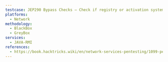 ```yaml
---
testcase: JEP290 Bypass Checks – Check if registry or activation system allows gadget deserialization by attempting known JEP290 bypasses and analyzing error or exception messages
platforms: 
  - Network
methodology: 
  - BlackBox
  - GreyBox
services:
  - JAVA-RMI
references:
  - https://book.hacktricks.wiki/en/network-services-pentesting/1099-pentesting-java-rmi.html
---
```

